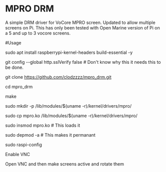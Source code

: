 # MPRO DRM

A simple DRM driver for VoCore MPRO screen.
Updated to allow multiple screens on Pi.
This has only been tested with Open Marine version of Pi on a 5 and up to 3 vocore screens.

#Usage

sudo apt install raspberrypi-kernel-headers build-essential -y

git config --global http.sslVerify false # Don't know why this it needs this to be done.

git clone https://github.com/clodzzzz/mpro_drm.git

cd mpro_drm

make

sudo mkdir -p /lib/modules/$(uname -r)/kernel/drivers/mpro/

sudo cp mpro.ko /lib/modules/$(uname -r)/kernel/drivers/mpro/

sudo insmod mpro.ko 	# This loads it	

sudo depmod -a		# This makes it permanant

sudo raspi-config

Enable VNC

Open VNC and then make screens active and rotate them


